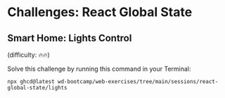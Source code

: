 # Challenges: React Global State

## Smart Home: Lights Control

(difficulty: 🔥🔥)

Solve this challenge by running this command in your Terminal:

```
npx ghcd@latest wd-bootcamp/web-exercises/tree/main/sessions/react-global-state/lights
```

